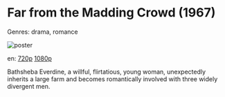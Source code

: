 # Far from the Madding Crowd (1967)

Genres: drama, romance

![poster](http://image.tmdb.org/t/p/w500/9ZVEK7bbcyZ18gNdpzh6suhAXZt.jpg)

en:
  [720p](magnet:?xt=urn:btih:36BD6997DFB92AB18C3B367A87A003549B087C88&tr=udp://glotorrents.pw:6969/announce&tr=udp://tracker.opentrackr.org:1337/announce&tr=udp://torrent.gresille.org:80/announce&tr=udp://tracker.openbittorrent.com:80&tr=udp://tracker.coppersurfer.tk:6969&tr=udp://tracker.leechers-paradise.org:6969&tr=udp://p4p.arenabg.ch:1337&tr=udp://tracker.internetwarriors.net:1337)
  [1080p](magnet:?xt=urn:btih:bdd0aa40688757b0e3e9a57fefcb0002eedeaf39&dn=Far+from+the+Madding+Crowd+(1967)+%5B1080p%5D&tr=udp%3A%2F%2Ftracker.yify-torrents.com%2Fannounce&tr=udp%3A%2F%2Fopen.demonii.com%3A1337&tr=udp%3A%2F%2Fexodus.desync.com%3A6969&tr=udp%3A%2F%2Ftracker.istole.it%3A80&tr=udp%3A%2F%2Ftracker.publicbt.com%3A80&tr=udp%3A%2F%2Ftracker.openbittorrent.com%3A80&tr=udp%3A%2F%2Ftracker.leechers-paradise.org%3A6969&tr=udp%3A%2F%2F9.rarbg.com%3A2710&tr=udp%3A%2F%2Ftracker.coppersurfer.tk%3A6969)
  


Bathsheba Everdine, a willful, flirtatious, young woman, unexpectedly inherits a large farm and becomes romantically involved with three widely divergent men.